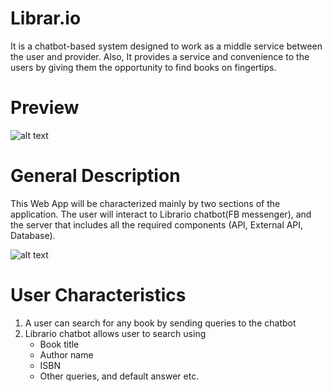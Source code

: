 # Librar.io
It is a chatbot-based system designed to work as a middle service between the user and provider. Also, It provides a service and convenience to the users by giving them the opportunity to find books on fingertips.

# Preview
![alt text](https://github.com/Librar-io/librar.io/screenshots/preview.gif)

# General Description
This Web App will be characterized mainly by two sections of the application. The user will interact to Librario chatbot(FB messenger), and the server that includes all the required components (API, External API, Database).


![alt text](https://github.com/Librar-io/librar.io/screenshots/techDiagram.png)


# User Characteristics
  1. A user can search for any book by sending queries to the chatbot
  2. Librario chatbot allows user to search using
      - Book title
      - Author name
      - ISBN
      - Other queries, and default answer etc.
 
